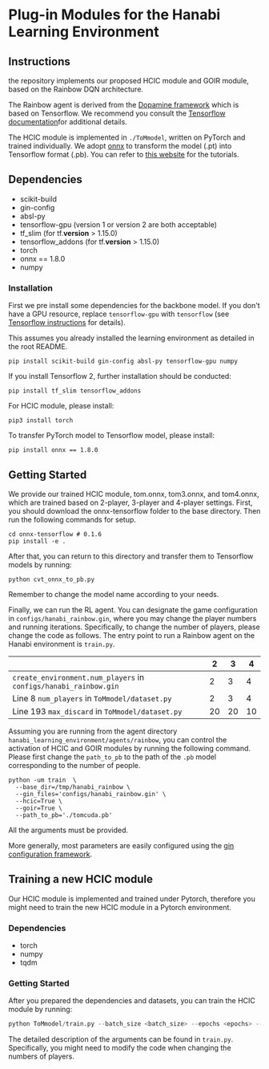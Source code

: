 # Plug-in Modules for the Hanabi Learning Environment


## Instructions

the repository implements our proposed HCIC module and GOIR module, based on the Rainbow DQN architecture.

The Rainbow agent is derived from the [Dopamine framework](https://github.com/google/dopamine) which is based on Tensorflow. We recommend you consult the
[Tensorflow documentation](https://www.tensorflow.org/install)for additional details.

The HCIC module is implemented in `./ToMmodel`, written on PyTorch and trained individually. We adopt [onnx](https://github.com/onnx/tutorials) to transform the model (.pt) into Tensorflow format (.pb). You can refer to [this website](https://towardsdatascience.com/converting-a-simple-deep-learning-model-from-pytorch-to-tensorflow-b6b353351f5d) for the tutorials.
## Dependencies
* scikit-build
* gin-config
* absl-py
* tensorflow-gpu (version 1 or version 2 are both acceptable)
* tf_slim (for tf.__version__ > 1.15.0)
* tensorflow_addons (for tf.__version__ > 1.15.0)
* torch
* onnx == 1.8.0
* numpy

### Installation

First we pre install some dependencies for the backbone model. If you don't have a GPU resource, replace `tensorflow-gpu` with `tensorflow` (see [Tensorflow instructions](https://www.tensorflow.org/install/install_linux)
for details).

This assumes you already installed the learning environment as detailed in the root README.

```
pip install scikit-build gin-config absl-py tensorflow-gpu numpy
```
If you install Tensorflow 2, further installation should be conducted:
```
pip install tf_slim tensorflow_addons
```

For HCIC module, please install:
```
pip3 install torch 
```
To transfer PyTorch model to Tensorflow model, please install:
```
pip install onnx == 1.8.0
```

## Getting Started
We provide our trained HCIC module, tom.onnx, tom3.onnx, and tom4.onnx, which are trained based on 2-player, 3-player and 4-player settings.
First, you should download the onnx-tensorflow folder to the base directory. Then run the following commands for setup.
```
cd onnx-tensorflow # 0.1.6
pip install -e .
```

After that, you can return to this directory and transfer them to Tensorflow models by running:
```
python cvt_onnx_to_pb.py
```
Remember to change the model name according to your needs.

Finally, we can run the RL agent. You can designate the game configuration in `configs/hanabi_rainbow.gin`, where you may change the player numbers and running iterations. Specifically, to change the number of players, please change the code as follows. The entry point to run a Rainbow agent on the Hanabi environment is `train.py`.

| |2|3|4|
|----|----|----|----|
|`create_environment.num_players` in `configs/hanabi_rainbow.gin` |2|3|4|
|Line 8 `num_players` in `ToMmodel/dataset.py`|2|3|4|
|Line 193 `max_discard` in `ToMmodel/dataset.py`|20|20|10|

Assuming you are running from the agent directory `hanabi_learning_environment/agents/rainbow`, you can control the activation of HCIC and GOIR modules by running the following command. Please first change the `path_to_pb` to the path of the `.pb` model corresponding to the number of people. 
```
python -um train  \
  --base_dir=/tmp/hanabi_rainbow \
  --gin_files='configs/hanabi_rainbow.gin' \
  --hcic=True \
  --goir=True \
  --path_to_pb='./tomcuda.pb'
```

All the arguments must be provided.

More generally, most parameters are easily configured using the
[gin configuration framework](https://github.com/google/gin-config).

## Training a new HCIC module

Our HCIC module is implemented and trained under Pytorch, therefore you might need to train the new HCIC module in a Pytorch environment.

### Dependencies
* torch
* numpy
* tqdm

### Getting Started

After you prepared the dependencies and datasets, you can train the HCIC module by running:

```python
python ToMmodel/train.py --batch_size <batch_size> --epochs <epochs> --lr <learning_rate> --look_back <length of action sequence> --data_path <path to the dataset> --save_path <path to save the model> --device <device>
```

The detailed description of the arguments can be found in `train.py`. Specifically, you might need to modify the code when changing the numbers of players.

